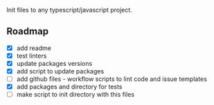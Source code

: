 Init files to any typescript/javascript project.

## Roadmap

- [x] add readme
- [x] test linters
- [x] update packages versions
- [x] add script to update packages
- [ ] add github files - workflow scripts to lint code and issue templates
- [x] add packages and directory for tests
- [ ] make script to init directory with this files
